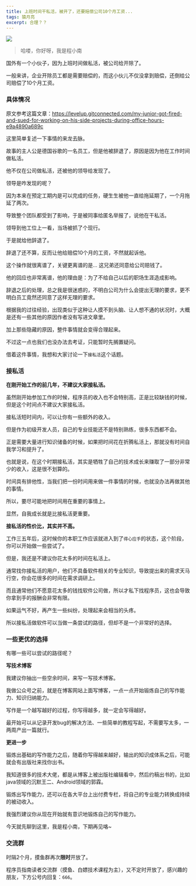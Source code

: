 ```yaml
---
title: 上班时间干私活，被开了，还要赔偿公司10个月工资...
tags: 猿月亮
excerpt: 合理？？
---
```

![](https://navtool.gitee.io/blog/assets/imgs/20221026/image-20221026222208761.png)

> 哈喽，你好呀，我是程小南

国外有一个小伙子，因为上班时间做私活，被公司给开除了。

一般来讲，企业开除员工都是需要赔偿的，而这小伙儿不仅没拿到赔偿，还倒给公司赔偿了10个月工资。

### 具体情况

原文参考这篇文章：https://levelup.gitconnected.com/my-junior-got-fired-and-sued-for-working-on-his-side-projects-during-office-hours-e9a4890a689c

这里简单复述一下事情的来龙去脉。

故事的主人公是德国谷歌的一名员工，但是他被辞退了，原因是因为他在工作时间做私活。

他不仅在公司做私活，还被他的领导给发现了。

领导是咋发现的呢？

因为本来在预定工期内是可以完成的任务，硬生生被他一直给拖延期了，一个月拖延了两次。

导致整个团队都受到了影响，于是被同事给匿名举报了，说他在干私活。

领导到他工位上一看，当场被抓了个现行。

于是就给他辞退了。

辞退了还不算，反而让他给赔偿10个月的工资，不然就起诉他。

这个操作就很离谱了，关键更离谱的是... 这兄弟还同意给公司赔钱了。

他的回应也非常离谱，他的理由是：为了不给自己以后的职场生涯造成影响。

辞退之后的处理，总之我是很迷惑的，不明白公司为什么会提出无理的要求，更不明白员工竟然还同意了这样无理的要求。

根据我的过往经验，出现类似于这种让人摸不到头脑、让人想不通的状况时，大概是还有一些其他的原因作者没有写进文章里。

加上那些隐藏的原因，整件事情就会变得合理起来。

不过这一点也我们也没办法去考证，只能暂时先搁置疑问。

借着这件事情，我想和大家讨论一下`接私活`这个话题。

### 接私活

**在刚开始工作的前几年，不建议大家接私活。**

虽然刚开始参加工作的时候，程序员的收入也不会特别高，正是比较缺钱的时候，但是这个时间点不建议大家接私活。

接私活短时间内，可以让你有一些额外的收入。

但是作为初级开发人员，自己的专业技能还不是特别熟练，很多东西都不会。

正是需要大量进行知识储备的时候，如果把时间花在折腾私活上，那就没有时间自我学习和提升了。

也就是说，在这个时期接私活，其实是牺牲了自己的技术成长来赚取了一部分非常少的收入，这是很不划算的。

时间具有排他性，当我们把一份时间用来做一件事情的时候，也就没办法再做其他的事情。

所以，要尽可能地把时间用在重要的事情上。

显然，自我成长就是比接私活更重要。

**接私活的性价比，其实并不高。**

工作三五年后，这时候你的本职工作应该就进入到了`得心应手`的状态，这个阶段，你可以开始做一些尝试了。

但是，我还是不建议你花太多的时间在私活上。

通常找你接私活的用户，他们不具备软件相关的专业知识，导致提出来的需求天马行空，你会花很多的时间在需求调研上。

而且通常他们不愿意花太多的钱找软件公司做，所以才私下找程序员，这也会导致你拿到手的报酬会非常有限。

如果运气不好，再产生一些纠纷，处理起来会相当的头疼。

所以接私活做软件可以当做一条尝试的路径，但却不是一个非常好的选择。

### 一些更优的选择

有哪一些可以尝试的路径呢？

**写技术博客**

我建议你抽出一些空余时间，来写一写技术博客。

我做公众号之前，就是在博客网站上面写博客，一点一点开始锻炼自己的写作能力、知识归纳能力。

写作是一个越写越好的过程，你写得越多，就一定会写得越好。

最开始可以从记录开发bug的解决方法、一些简单的教程写起，不需要写太多，一两周产出一篇就行。

**更进一步**

锻炼出基础的写作能力之后，随着你写得越来越好，输出的知识成体系之后，可能就会有出版社来找你出书。

我知道很多的技术大佬，都是从博客上被出版社编辑看中，然后约稿出书的，比如java领域的沉默王二、Android领域的郭霖。

锻炼出写作能力，还可以在各大平台上出付费专栏，将自己的专业能力转换成持续的被动收入。

我强烈建议你从现在开始就有意识地锻炼自己的写作能力。

今天就先聊到这里，我是程小南，下期再见咯~

### 交流群

时隔2个月，摸鱼群再次**限时**开放了。

程序员指南读者交流群（摸鱼、白嫖技术课程为主），又不定时开放了，感兴趣的朋友，下方公号内回复：`666`。

